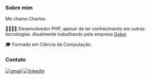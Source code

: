 ### Sobre mim
Me chamo Charles.

🐘👨🏻‍💻 Desenvolvedor PHP, apesar de ter conhecimento em outras tecnologias. Atualmente trabalhando pela empresa [Gokei](https://gokeitecnologia.com.br/).

🎓 Formado em Ciência da Computação.

### Contato 
[![gmail](https://img.shields.io/badge/Gmail-D14836?style=for-the-badge&logo=gmail&logoColor=white)](mailto:charles.sena.sa@gmail.com)
[![linkedin](https://img.shields.io/badge/LinkedIn-0077B5?style=for-the-badge&logo=linkedin&logoColor=white)](https://www.linkedin.com/in/charles-sena-santos-26167116a/detail/background-image/)
